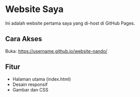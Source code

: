 # Website Saya

Ini adalah website pertama saya yang di-host di GitHub Pages.

## Cara Akses

Buka: https://username.github.io/website-nando/

## Fitur
- Halaman utama (index.html)
- Desain responsif
- Gambar dan CSS
